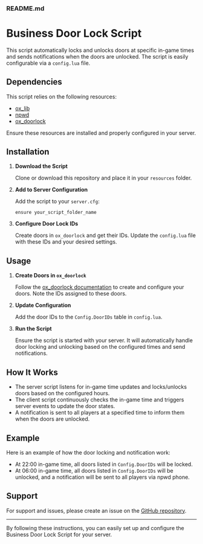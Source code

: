 ### README.md

# Business Door Lock Script

This script automatically locks and unlocks doors at specific in-game times and sends notifications when the doors are unlocked. The script is easily configurable via a `config.lua` file.

## Dependencies

This script relies on the following resources:
- [ox_lib](https://github.com/overextended/ox_lib)
- [npwd](https://github.com/project-error/npwd)
- [ox_doorlock](https://github.com/overextended/ox_doorlock)

Ensure these resources are installed and properly configured in your server.

## Installation

1. **Download the Script**

   Clone or download this repository and place it in your `resources` folder.

2. **Add to Server Configuration**

   Add the script to your `server.cfg`:
   ```
   ensure your_script_folder_name 
   ```

3. **Configure Door Lock IDs**

   Create doors in `ox_doorlock` and get their IDs. Update the `config.lua` file with these IDs and your desired settings.


## Usage

1. **Create Doors in `ox_doorlock`**

   Follow the [ox_doorlock documentation](https://github.com/overextended/ox_doorlock) to create and configure your doors. Note the IDs assigned to these doors.

2. **Update Configuration**

   Add the door IDs to the `Config.DoorIDs` table in `config.lua`.

3. **Run the Script**

   Ensure the script is started with your server. It will automatically handle door locking and unlocking based on the configured times and send notifications.

## How It Works

- The server script listens for in-game time updates and locks/unlocks doors based on the configured hours.
- The client script continuously checks the in-game time and triggers server events to update the door states.
- A notification is sent to all players at a specified time to inform them when the doors are unlocked.

## Example

Here is an example of how the door locking and notification work:

- At 22:00 in-game time, all doors listed in `Config.DoorIDs` will be locked.
- At 06:00 in-game time, all doors listed in `Config.DoorIDs` will be unlocked, and a notification will be sent to all players via npwd phone.

## Support

For support and issues, please create an issue on the [GitHub repository](https://github.com/your-repo-link).

---

By following these instructions, you can easily set up and configure the Business Door Lock Script for your server.